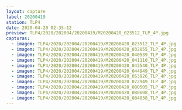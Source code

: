 ```yaml
---
layout: capture
label: 20200419
station: TLP4
date: 2020-04-20 02:35:12
preview: TLP4/2020/202004/20200419/M20200420_023512_TLP_4P.jpg
capturas:
  - imagem: TLP4/2020/202004/20200419/M20200420_023512_TLP_4P.jpg
  - imagem: TLP4/2020/202004/20200419/M20200420_032855_TLP_4P.jpg
  - imagem: TLP4/2020/202004/20200419/M20200420_040539_TLP_4P.jpg
  - imagem: TLP4/2020/202004/20200419/M20200420_041110_TLP_4P.jpg
  - imagem: TLP4/2020/202004/20200419/M20200420_043540_TLP_4P.jpg
  - imagem: TLP4/2020/202004/20200419/M20200420_044949_TLP_4P.jpg
  - imagem: TLP4/2020/202004/20200419/M20200420_053926_TLP_4P.jpg
  - imagem: TLP4/2020/202004/20200419/M20200420_072949_TLP_4P.jpg
  - imagem: TLP4/2020/202004/20200419/M20200420_080505_TLP_4P.jpg
  - imagem: TLP4/2020/202004/20200419/M20200420_080608_TLP_4P.jpg
  - imagem: TLP4/2020/202004/20200419/M20200420_084038_TLP_4P.jpg
---
```

